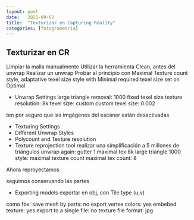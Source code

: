 ```yaml
---
layout: post
date:   2021-09-03
title:  "Texturizar en Capturing Reality"
categories: [fotogrametria]
---
```


## Texturizar en CR

Limpiar la malla manualmente
Utilizar la herramienta Clean, antes del unwrap
Realizar un unwrap
Probar al principio con Maximal Texture count style, adaptative texel size style with Minimal required texel size set on Optimal

- Unwrap Settings
large triangle removal: 1000
fixed texel size
texture resolution: 8k
texel size: custom
custom texel size: 0.002 

ten por seguro que las imgágenes del escáner están desactivadas

- Texturing Settings
- Different Unwrap Styles
- Polycount and Texture resolution
- Texture reprojection tool
realizar una simplificación a 5 millones de triángulos
unwrap again:
gutter 1
maximal tex 8k
large triangle 1000
style: maximal texture count
maximal tex count: 8

Ahora reproyectamos

seguimos conservando las partes
- Exporting models 
exportar en obj, con Tile type (u,v)

como fbx:
save mesh by parts: no
export vertex colors: yes
embebed texture: yes
export to a single file: no
texture file format: jpg
